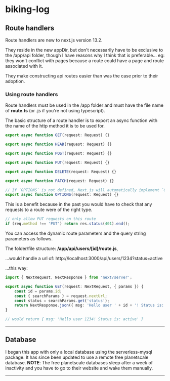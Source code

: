 # biking-log

## Route handlers

Route handlers are new to next.js version 13.2.

They reside in the new appDir, but don't necessarily have to be exclusive to the /app/api folder, though I have reasons why I think that is preferable... eg: they won't conflict with pages because a route could have a page and route associated with it.

They make constructing api routes easier than was the case prior to their adoption.

### Using route handlers

Route handlers must be used in the /app folder and must have the file name of **route.ts** (or .js if you're not using typescript).

The basic structure of a route handler is to export an async function with the name of the http method it is to be used for.

```ts
export async function GET(request: Request) {}

export async function HEAD(request: Request) {}

export async function POST(request: Request) {}

export async function PUT(request: Request) {}

export async function DELETE(request: Request) {}

export async function PATCH(request: Request) {}

// If `OPTIONS` is not defined, Next.js will automatically implement `OPTIONS` and  set the appropriate Response `Allow` header depending on the other methods defined in the route handler.
export async function OPTIONS(request: Request) {}
```

This is a benefit because in the past you would have to check that any requests to a route were of the right type.

```ts
// only allow PUT requests on this route
if (req.method !== 'PUT') return res.status(401).end();
```

You can access the dynamic route parameters and the query string parameters as follows.

The folder/file structure: **/app/api/users/[id]/route.js**,

...would handle a url of: http://localhost:3000/api/users/1234?status=active

...this way:

```ts
import { NextRequest, NextResponse } from 'next/server';

export async function GET(request: NextRequest, { params }) {
    const id = params.id;
    const { searchParams } = request.nextUrl;
    const status = searchParams.get('status');
    return NextResponse.json({ msg: 'Hello user ' + id + '! Status is: ' + status + '.' });
}

// would return { msg: 'Hello user 1234! Status is: active' }
```

---

## Database

I began this app with only a local database using the serverless-mysql package. It has since been updated to use a remote free planetscale database. **NOTE**: The free planetscale databases sleep after a week of inactivity and you have to go to their website and wake them manually.

---
